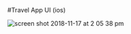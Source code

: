 #Travel App UI (ios)

![screen shot 2018-11-17 at 2 05 38 pm](https://user-images.githubusercontent.com/43662680/48919822-17024d80-ee63-11e8-8cf4-8b0659c86e78.png)
